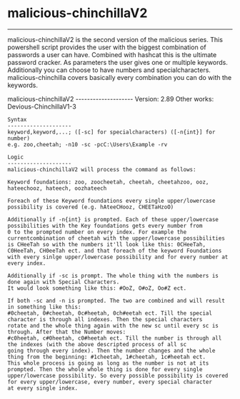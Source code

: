 # malicious-chinchillaV2
------------------------

malicious-chinchillaV2 is the second version of the malicious series. This powershell script provides the user with the biggest combination of passwords a user can have.
Combined with hashcat this is the ultimate password cracker. As parameters the user gives one or multiple keywords. Additionally you can choose to have numbers and specialcharacters.
malicious-chinchilla covers basically every combination you can do with the keywords.

malicious-chinchillaV2
    --------------------
    Version: 2.89
    Other works: Devious-ChinchillaV1-3


    Syntax
    --------------------
    keyword,keyword,...; ([-sc] for specialcharacters) ([-n{int}] for number)
    e.g. zoo,cheetah; -n10 -sc -pcC:\Users\Example -rv

    Logic
    --------------------
    malicious-chinchillaV2 will process the command as follows:

    Keyword foundations: zoo, zoocheetah, cheetah, cheetahzoo, ooz, hateechooz, hateech, oozhateech

    Foreach of these Keyword foundations every single upper/lowercase possibility is covered (e.g. hAteeCHooz, CHEETaHzoO)
    
    Additionally if -n{int} is prompted. Each of these upper/lowercase possibilities with the Key foundations gets every number from
    0 to the prompted number on every index. For example the currentcombination of cheetah with the upper/lowercase possibilities
    is CHeeTah so with the numbers it'll look like this: 0CHeeTah, C0HeeTah, CH0eeTah ect. and that foreach of the keyword Foundations
    with every sinlge upper/lowercase possibility and for every number at every index.
   
    Additionally if -sc is prompt. The whole thing with the numbers is done again with Special Characters.
    It would look something like this: #OoZ, O#oZ, Oo#Z ect.

    If both -sc and -n is prompted. The two are combined and will result in something like this:
    #0cheetah, 0#cheetah, 0c#heetah, 0ch#eetah ect. Till the special character is through all indexes. Then the special characters
    rotate and the whole thing again with the new sc until every sc is through. After that the Number moves:
    #c0heetah, c#0heetah, c0#heetah ect. Till the number is through all the indexes (with the above descripted process of all sc
    going through every index). Then the number changes and the whole thing from the beginning: #1cheetah, 1#cheetah, 1c#heetah ect.
    This whole process is going as long as the number is not at its prompted. Then the whole whole thing is done for every single
    upper/lowercase possibility. So every possible possibility is covered for every upper/lowercase, every number, every special character
    at every single index.
